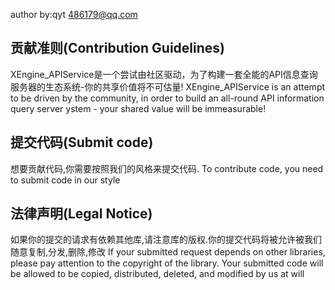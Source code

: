 author by:qyt 486179@qq.com

## 贡献准则(Contribution Guidelines)

XEngine_APIService是一个尝试由社区驱动，为了构建一套全能的API信息查询服务器的生态系统-你的共享价值将不可估量!
XEngine_APIService is an attempt to be driven by the community, in order to build an all-round API information query server ystem - your shared value will be immeasurable!

## 提交代码(Submit code)

想要贡献代码,你需要按照我们的风格来提交代码.
To contribute code, you need to submit code in our style

## 法律声明(Legal Notice)

如果你的提交的请求有依赖其他库,请注意库的版权.你的提交代码将被允许被我们随意复制,分发,删除,修改
If your submitted request depends on other libraries, please pay attention to the copyright of the library. Your submitted code will be allowed to be copied, distributed, deleted, and modified by us at will